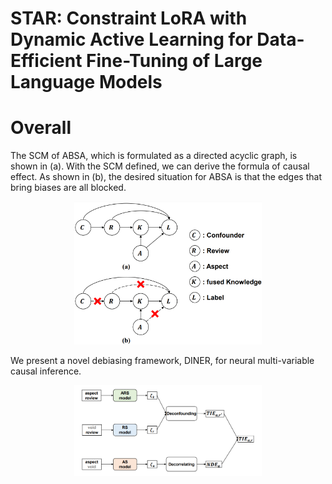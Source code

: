 # STAR: Constraint LoRA with Dynamic Active Learning for Data-Efficient Fine-Tuning of Large Language Models
# Overall
The SCM of ABSA, which is formulated as a directed acyclic graph, is shown in (a). With the SCM defined, we can derive the formula of causal effect. 
As shown in (b), the desired situation for ABSA is that the edges that bring biases are all blocked.
<p align="center"><img src='./assets/SCM.png'  width=300> </p>
We present a novel debiasing framework, DINER, for neural  multi-variable causal inference. 
<p align="center"><img src='./assets/method.png'  width=300> </p>